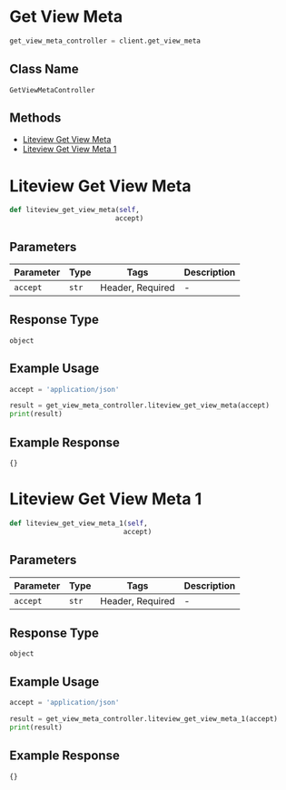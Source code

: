 # Get View Meta

```python
get_view_meta_controller = client.get_view_meta
```

## Class Name

`GetViewMetaController`

## Methods

* [Liteview Get View Meta](../../doc/controllers/get-view-meta.md#liteview-get-view-meta)
* [Liteview Get View Meta 1](../../doc/controllers/get-view-meta.md#liteview-get-view-meta-1)


# Liteview Get View Meta

```python
def liteview_get_view_meta(self,
                          accept)
```

## Parameters

| Parameter | Type | Tags | Description |
|  --- | --- | --- | --- |
| `accept` | `str` | Header, Required | - |

## Response Type

`object`

## Example Usage

```python
accept = 'application/json'

result = get_view_meta_controller.liteview_get_view_meta(accept)
print(result)
```

## Example Response

```
{}
```


# Liteview Get View Meta 1

```python
def liteview_get_view_meta_1(self,
                            accept)
```

## Parameters

| Parameter | Type | Tags | Description |
|  --- | --- | --- | --- |
| `accept` | `str` | Header, Required | - |

## Response Type

`object`

## Example Usage

```python
accept = 'application/json'

result = get_view_meta_controller.liteview_get_view_meta_1(accept)
print(result)
```

## Example Response

```
{}
```

